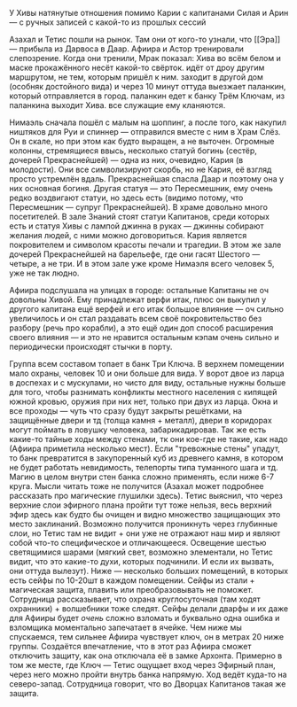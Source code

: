 У Хивы натянутые отношения помимо Карии с капитанами Силая и Арин — с ручных записей с какой-то из прошлых сессий

Азахал и Тетис пошли на рынок. Там они от кого-то узнали, что [[Эра]] — прибыла из Дарвоса в Даар.
Афиира и Астор тренировали слепозрение.
Когда они тренили, Мрак показал: Хива во всём белом и маске прокажённого несёт какой-то свёрток. идёт от дроу другим маршрутом, не тем, которым пришёл к ним. заходит в другой дом (особняк достойного вида) и через 10 минут оттуда выезжает паланкин, который отправляется в город. паланкин едет к банку Трём Ключам, из паланкина выходит Хива. все служащие ему кланяются.

Нимаэль сначала пошёл с малым на шоппинг, а после того, как накупил ништяков для Руи и спиннер — отправился вместе с ним в Храм Слёз. Он в скале, но при этом как будто выращен, а не выточен. Огромные колонны, стремящиеся ввысь, несколько статуй богинь (сестёр, дочерей Прекраснейшей) — одна из них, очевидно, Кария (в молодости). Они все символизируют скорбь, но не Кария, её взгляд просто устремлён вдаль. Прекраснейшая спасла Даар и поэтому она у них основная богиня.
Другая статуя — это Пересмешник, ему очень редко воздвигают статуи, но здесь есть (видимо потому, что Пересмешник — супруг Прекраснейшей).
В храме довольно много посетителей. 
В зале Знаний стоят статуи Капитанов, среди которых есть и статуя Хивы с лампой джинна в руках — джинны собирают желания людей, с ними можно договориться. 
Кария является покровителем и символом красоты печали и трагедии.  В этом же зале дочерей Прекраснейшей на барельефе, где они гасят Шестого — четыре, а не три. И в этом зале уже кроме Нимаэля всего человек 5, уже не так людно. 

Афиира подслушала на улицах в городе: остальные Капитаны не оч довольны Хивой. Ему принадлежат верфи итак, плюс он выкупил у другого капитана ещё верфей и его итак большое влияние — оч сильно увеличилось и он стал раздавать всем своё покровительство без разбору (речь про корабли), а это ещё один доп способ расширения своего влияния — и это не нравится остальным кэпам очень сильно и периодически происходят стычки в порту. 

Группа всем составом топает в банк Три Ключа.
В верхнем помещении мало охраны, человек 10 и они больше для вида. У ворот двое из ларца в доспехах и с мускулами, но чисто для виду, остальные нужны больше для того, чтобы разнимать конфликты местного населения с кипящей южной кровью, оружия при них нет, только при двух из ларца. Окна и все проходы — чуть что сразу будут закрыты решётками, на защищённые двери и тд (толща камня + металл), двери в коридорах могут поймать в ловушку человека, забарикадировав. Так же есть какие-то тайные ходы между стенами, тк они кое-где не такие, как надо (Афиира приметила несколько мест). Если "тревожные стены" упадут, то банк превратится в закупоренный куб из древнего камня, в котором не будет работать невидимость, телепорты типа туманного шага и тд. Магию в целом внутри стен банка сложно применять, если ниже 6-7 круга. Мысли читать тоже не получится (Азахал может подробнее рассказать про магические глушилки здесь). Тетис выяснил, что через верхние слои эфирного плана пройти тут тоже нельзя, весь верхний эфир здесь как будто бы очищен и видно множество защищающих это место заклинаний. Возможно получится проникнуть через глубинные слои, но Тетис там не видит + они уже не отражают наш мир и являют собой что-то специфическое и отличающееся. Освещение шестью светящимися шарами (мягкий свет, возможно элементали, но Тетис видит, что это какие-то духи, которых подчинили. И если их вызвать, они оттуда вылезут). 
Ниже — несколько больших помещений, в которых есть сейфы по 10-20шт в каждом помещении. Сейфы из стали + магическая защита, плавить или преобразовывать не поможет. Сотрудница рассказывает, что охрана круглосуточная (там ходят охранники) + волшебники тоже следят. Сейфы делали дварфы и их даже для Афииры будет _очень_ сложно взломать и буквально одна ошибка и взломщика моментально запечатает в ячейке. 
Чем ниже мы спускаемся, тем сильнее Афиира чувствует ключ, он в метрах 20 ниже группы. Создаётся впечатление, что в этот раз Афиира сможет отключить защиту, как она отключала её в замке Архонта. 
Примерно в том же месте, где Ключ — Тетис ощущает вход через Эфирный план, через него можно пройти внутрь банка напрямую. Ход ведёт куда-то на северо-запад. 
Сотрудница говорит, что во Дворцах Капитанов такая же защита. 
